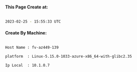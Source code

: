 
   
#### This Page Create at:

```bash

2023-02-25 - 15:55:33 UTC

```

#### Create By Machine:

```bash

Host Name : fv-az449-139

platform  : Linux-5.15.0-1033-azure-x86_64-with-glibc2.35

Ip Local  : 10.1.0.7

```

